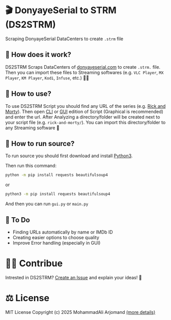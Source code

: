 # 🎬 DonyayeSerial to STRM (DS2STRM)
Scraping DonyayeSerial DataCenters to create `.strm` file

## 🤔 How does it work?
DS2STRM Scraps DataCenters of [donyayeserial.com](https://donyayeserial.com) to create `.strm.` file. Then you can import these files to Streaming softwares (e.g. `VLC Player`, `MX Player`, `KM Player`, `Kodi`, `Infuse`, etc.) 💪🏼

## 🤩 How to use?
To use DS2STRM Script you should find any URL of the series (e.g. [Rick and Morty](https://dls5.iran-gamecenter-host.com/DonyayeSerial/series/Rick.and.Morty/Soft.Sub/S01/720p.BluRay/)). Then open [CLI](https://github.com/mohammadali-arjomand/donyayeserial-to-strm/releases/download/v1.0.0/CLI.exe) or [GUI](https://github.com/mohammadali-arjomand/donyayeserial-to-strm/releases/download/v1.0.0/GUI.exe) edition of Script (Graphical is recommended) and enter the url. After Analyzing a directory/folder will be created next to your script file (e.g. `rick-and-morty/`). You can import this directory/folder to any Streaming software 🎥

## 🔨 How to run source?
To run source you should first download and install [Python3](https://www.python.org/downloads/).

Then run this command:
```bash
python -m pip install requests beautifulsoup4
```
or 
```bash
python3 -m pip install requests beautifulsoup4
```
And then you can run `gui.py` or `main.py`

## 📃 To Do
- Finding URLs automatically by name or IMDb ID
- Creating easier options to choose quality
- Improve Error handling (especially in GUI)

# 🤝🏼 Contribue
Intrested in DS2STRM? [Create an Issue](https://github.com/mohammadali-arjomand/donyayeserial-to-strm/issues/new) and explain your ideas! 🚀

# ⚖️ License
MIT License
Copyright (c) 2025 MohammadAli Arjomand [(more details)](https://github.com/mohammadali-arjomand/donyayeserial-to-strm/blob/main/LICENSE)